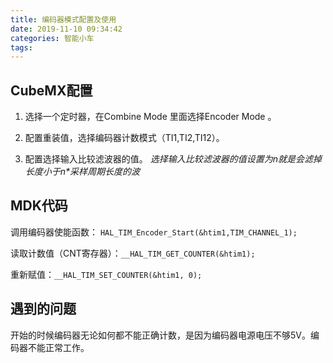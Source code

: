 ```yaml
---
title: 编码器模式配置及使用
date: 2019-11-10 09:34:42
categories: 智能小车
tags:
---
```


## CubeMX配置

1. 选择一个定时器，在Combine Mode 里面选择Encoder Mode 。

2. 配置重装值，选择编码器计数模式（TI1,TI2,TI12）。

3. 配置选择输入比较滤波器的值。
*选择输入比较滤波器的值设置为n就是会滤掉长度小于n\*采样周期长度的波*

## MDK代码

调用编码器使能函数：
`HAL_TIM_Encoder_Start(&htim1,TIM_CHANNEL_1);`

读取计数值（CNT寄存器）：`__HAL_TIM_GET_COUNTER(&htim1);`

重新赋值：`__HAL_TIM_SET_COUNTER(&htim1, 0);`

## 遇到的问题

开始的时候编码器无论如何都不能正确计数，是因为编码器电源电压不够5V。编码器不能正常工作。
